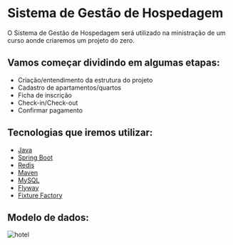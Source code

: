 # Sistema de Gestão de Hospedagem

O Sistema de Gestão de Hospedagem será utilizado na ministração de um curso aonde criaremos um projeto do zero.

## Vamos começar dividindo em algumas etapas:

* Criação/entendimento da estrutura do projeto
* Cadastro de apartamentos/quartos
* Ficha de inscrição
* Check-in/Check-out
* Confirmar pagamento

## Tecnologias que iremos utilizar:

* [Java](https://www.java.com/pt-BR/)
* [Spring Boot](https://spring.io/projects/spring-boot)
* [Redis](https://redis.io/)
* [Maven](https://maven.apache.org/)
* [MySQL](https://www.mysql.com/)
* [Flyway](https://flywaydb.org/)
* [Fixture Factory](https://github.com/six2six/fixture-factory)

## Modelo de dados:

![hotel](https://user-images.githubusercontent.com/2626931/157117510-9ba6ca51-bac4-42fd-8779-65f8e6615b0f.png)

